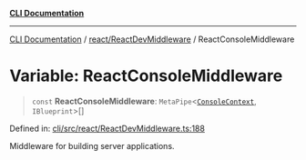 [**CLI Documentation**](../../../README.md)

***

[CLI Documentation](../../../README.md) / [react/ReactDevMiddleware](../README.md) / ReactConsoleMiddleware

# Variable: ReactConsoleMiddleware

> `const` **ReactConsoleMiddleware**: `MetaPipe`\<[`ConsoleContext`](../../../declarations/interfaces/ConsoleContext.md), `IBlueprint`\>[]

Defined in: [cli/src/react/ReactDevMiddleware.ts:188](https://github.com/stonemjs/cli/blob/c980e34c3e365606f5472998f0ccb119c79896c3/src/react/ReactDevMiddleware.ts#L188)

Middleware for building server applications.
